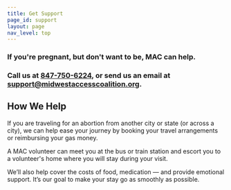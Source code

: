 ```yaml
---
title: Get Support
page_id: support
layout: page
nav_level: top
---
```


### If you're pregnant, but don't want to be, MAC can help.
### Call us at **[847-750-6224](tel:+18477506224)**, or send us an email at [support@midwestaccesscoalition.org](mailto:support@midwestaccesscoalition.org).

## How We Help

If you are traveling for an abortion from another city or state (or across a city), we can help ease your journey by booking your travel arrangements or reimbursing your gas money.

A MAC volunteer can meet you at the bus or train station and escort you to a volunteer's home where you will stay during your visit.

We’ll also help cover the costs of food, medication — and provide emotional support. It’s our goal to make your stay go as smoothly as possible.